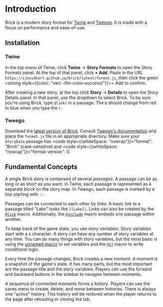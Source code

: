 # Introduction

Brick is a modern story format for [Twine] and [Tweego].
It is made with a focus on performance and ease-of-use.

[Tweego]: https://motoslave.net/tweego
[Twine]: https://twinery.org

## Installation

### Twine

In the top menu of Twine, click **Twine** -> **Story Formats** to open the Story Formats panel.
At the top of that panel, click **+ Add**.
Paste in the URL `https://cjneidhart.github.io/brick/latest/format.js`, then click the green
<strong style={{color: "var(--ifm-color-success)"}}>+ Add</strong>
to confirm.

After creating a new story, at the top click **Story** -> **Details** to open the Story Details panel.
In that panel, use the dropdown to select Brick.
To be sure you're using Brick, type `@link(` in a passage.
The `@` should change from red to blue when you type the `(`.

### Tweego

Download the [latest version of Brick].
Consult [Tweego's documentation](https://www.motoslave.net/tweego/docs/#getting-started-story-formats-search-directories)
and place the `format.js` file in an appropriate directory.
Make sure your `StoryData` passage has
<code style={{whiteSpace: "nowrap"}}>"format": "Brick"</code>
(case-sensitive) and
<code style={{whiteSpace: "nowrap"}}>"format-version": 0</code>.

[latest version of Brick]: https://cjneidhart.github.io/brick/latest/format.js

## Fundamental Concepts

A single Brick _story_ is composed of several _passages_.
A passage can be as long or as short as you want.
In Twine, each passage is represented as a separate block on the story map.
In Tweego, each passage is marked by a line starting with `::`.

Passages can be connected to each other by _links_.
A basic link to a passage titled "Lake" looks like `[[Lake]]`.
Links can also be created by the [`@link`] macro.
Additionally, the [`@include`] macro embeds one passage within another.

[`@include`]: ./macros#include
[`@link`]: ./macros#link

To keep track of the game state, you use _story variables_.
Story variables start with a `$` character.
A story can have any number of story variables at any time.
You can do many things with story variables,
but the most basic is using the [unnamed macro] to set variables and the [`@if`] macro to write conditional logic.

[unnamed macro]: ./macros#unnamed
[`@if`]: ./macros#if-elseif-else

Every time the passage changes, Brick creates a new _moment_.
A moment is a snapshot of the game's state.
It has many parts, but the most important are the passage title and the story variables.
Players can use the forward and backward buttons in the sidebar to navigate between moments.

A sequence of connected moments forms a _history_.
Players can use the saves menu to create, delete, and move between histories.
There is always one "active" history.
This history will be restored when the player returns to the page after reloading or closing the tab.
